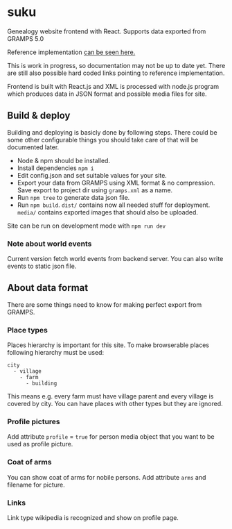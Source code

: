 # suku

Genealogy website frontend with React.
Supports data exported from GRAMPS 5.0

Reference implementation [can be seen here.](http://karttalehtinen.fi/suku)

This is work in progress, so documentation may not be up to date yet.
There are still also possible hard coded links pointing to reference implementation.

Frontend is built with React.js and XML is processed with node.js program which
produces data in JSON format and possible media files for site.

## Build & deploy

Building and deploying is basicly done by following steps.
There could be some other configurable things you should take care of
that will be documented later.

* Node & npm should be installed.
* Install dependencies `npm i`
* Edit config.json and set suitable values for your site.
* Export your data from GRAMPS using XML format & no compression.
  Save export to project dir using `gramps.xml` as a name.
* Run `npm tree` to generate data json file.
* Run `npm build`. `dist/` contains now all needed stuff for deployment.
  `media/` contains exported images that should also be uploaded.

Site can be run on development mode with `npm run dev`

### Note about world events

Current version fetch world events from backend server.
You can also write events to static json file.

## About data format

There are some things need to know for making perfect export from GRAMPS.

### Place types

Places hierarchy is important for this site. To make browserable places following hierarchy
must be used:
```
city
  - village
    - farm
      - building
```
This means e.g. every farm must have village parent and every village is covered by city.
You can have places with other types but they are ignored.

### Profile pictures

Add attribute `profile` = `true` for person media object that you want to be used as
profile picture.

### Coat of arms

You can show coat of arms for nobile persons. Add attribute `arms` and filename for picture.

### Links

Link type wikipedia is recognized and show on profile page.
